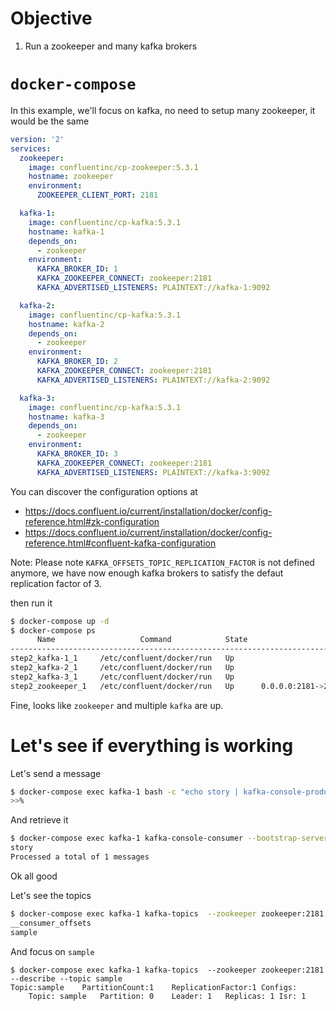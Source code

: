 # Objective

1. Run a zookeeper and many kafka brokers

# `docker-compose`

In this example, we'll focus on kafka, no need to setup many zookeeper, it would be the same

```yml
version: '2'
services:
  zookeeper:
    image: confluentinc/cp-zookeeper:5.3.1
    hostname: zookeeper
    environment:
      ZOOKEEPER_CLIENT_PORT: 2181

  kafka-1:
    image: confluentinc/cp-kafka:5.3.1
    hostname: kafka-1
    depends_on:
      - zookeeper
    environment:
      KAFKA_BROKER_ID: 1
      KAFKA_ZOOKEEPER_CONNECT: zookeeper:2181
      KAFKA_ADVERTISED_LISTENERS: PLAINTEXT://kafka-1:9092

  kafka-2:
    image: confluentinc/cp-kafka:5.3.1
    hostname: kafka-2
    depends_on:
      - zookeeper
    environment:
      KAFKA_BROKER_ID: 2
      KAFKA_ZOOKEEPER_CONNECT: zookeeper:2181
      KAFKA_ADVERTISED_LISTENERS: PLAINTEXT://kafka-2:9092

  kafka-3:
    image: confluentinc/cp-kafka:5.3.1
    hostname: kafka-3
    depends_on:
      - zookeeper
    environment:
      KAFKA_BROKER_ID: 3
      KAFKA_ZOOKEEPER_CONNECT: zookeeper:2181
      KAFKA_ADVERTISED_LISTENERS: PLAINTEXT://kafka-3:9092
```

You can discover the configuration options at

* https://docs.confluent.io/current/installation/docker/config-reference.html#zk-configuration
* https://docs.confluent.io/current/installation/docker/config-reference.html#confluent-kafka-configuration

Note: Please note `KAFKA_OFFSETS_TOPIC_REPLICATION_FACTOR` is not defined anymore, we have now enough kafka brokers to satisfy the defaut replication factor of 3.

then run it

```sh
$ docker-compose up -d
$ docker-compose ps
      Name                   Command            State                     Ports
--------------------------------------------------------------------------------------------------
step2_kafka-1_1     /etc/confluent/docker/run   Up
step2_kafka-2_1     /etc/confluent/docker/run   Up
step2_kafka-3_1     /etc/confluent/docker/run   Up
step2_zookeeper_1   /etc/confluent/docker/run   Up      0.0.0.0:2181->2181/tcp, 2888/tcp, 3888/tcp
```

Fine, looks like `zookeeper` and multiple `kafka` are up.


# Let's see if everything is working

Let's send a message
```sh
$ docker-compose exec kafka-1 bash -c "echo story | kafka-console-producer --broker-list localhost:9092 --topic sample"
>>%
```

And retrieve it

```sh
$ docker-compose exec kafka-1 kafka-console-consumer --bootstrap-server localhost:9092 --topic sample --from-beginning --max-messages=1
story
Processed a total of 1 messages
```

Ok all good

Let's see the topics

```sh
$ docker-compose exec kafka-1 kafka-topics  --zookeeper zookeeper:2181 --list
__consumer_offsets
sample
```

And focus on `sample`

```
$ docker-compose exec kafka-1 kafka-topics  --zookeeper zookeeper:2181 --describe --topic sample
Topic:sample	PartitionCount:1	ReplicationFactor:1	Configs:
	Topic: sample	Partition: 0	Leader: 1	Replicas: 1	Isr: 1
```    

